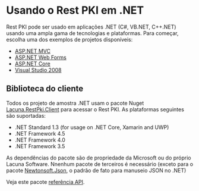 ﻿# Usando o Rest PKI em .NET

Rest PKI pode ser usado em aplicações .NET (C#, VB.NET, C++.NET) usando uma ampla gama de tecnologias e plataformas. Para começar, escolha uma dos exemplos de projetos disponíveis:

* [ASP.NET MVC](mvc.md)
* [ASP.NET Web Forms](web-forms.md)
* [ASP.NET Core](netcore.md)
* [Visual Studio 2008](vs2008.md)

## Biblioteca do cliente

Todos os projeto de amostra .NET usam o pacote Nuget [Lacuna.RestPki.Client](https://www.nuget.org/packages/Lacuna.RestPki.Client/) para acessar o Rest PKI. As plataformas 
seguintes são suportadas:

* .NET Standard 1.3 (for usage on .NET Core, Xamarin and UWP)
* .NET Framework 4.5
* .NET Framework 4.0
* .NET Framework 3.5

As dependências do pacote são de propriedade da Microsoft ou do próprio Lacuna Software. Nnenhum pacote de terceiros é necessário (exceto para o pacote
[Newtonsoft.Json](https://www.nuget.org/packages/Newtonsoft.Json/), o padrão de fato para manuseio JSON no .NET)

Veja este pacote [referência API](xref:Lacuna.RestPki.Client).